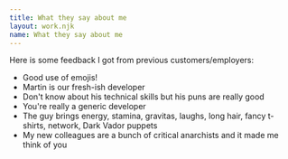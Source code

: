 ```yaml
---
title: What they say about me
layout: work.njk
name: What they say about me
---
```


Here is some feedback I got from previous customers/employers:

- Good use of emojis!
- Martin is our fresh-ish developer
- Don't know about his technical skills but his puns are really good
- You're really a generic developer
- The guy brings energy, stamina, gravitas, laughs, long hair, fancy t-shirts, network, Dark Vador puppets
- My new colleagues are a bunch of critical anarchists and it made me think of you
